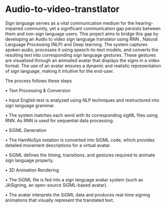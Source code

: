 # Audio-to-video-transtlator

Sign language serves as a vital communication medium for the hearing-impaired community, yet a significant communication gap persists between them and non-sign language users. This project aims to bridge this gap by
developing an Audio to video sign language translator using RNN , Natural Language Processing (NLP) and Deep learning. The system captures spoken audio, processes it using speech-to-text models, and converts the
resulting text into corresponding sign language gestures. These gestures are visualized through an animated avatar that displays the signs in a video format. The use of an avatar ensures a dynamic and realistic representation of sign language, making it intuitive for the end-user.

The process follows these steps

•	Text Processing & Conversion

•	Input English text is analyzed using NLP techniques and restructured into sign language grammar.

•	The system matches each word with its corresponding sigML files using RNN. As RNN is used for sequential data processing.

•	SiGML Generation

•	The HamNoSys notation is converted into SiGML code, which provides detailed movement descriptions for a virtual avatar.

•	SiGML defines the timing, transitions, and gestures required to animate sign language properly.

•	3D Animation Rendering

•	The SiGML file is fed into a sign language avatar system (such as JASigning, an open-source SiGML-based avatar).

•	The avatar interprets the SiGML data and produces real-time signing animations that visually represent the translated text.
